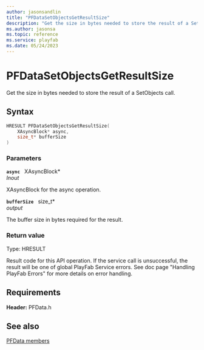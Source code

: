 ```yaml
---
author: jasonsandlin
title: "PFDataSetObjectsGetResultSize"
description: "Get the size in bytes needed to store the result of a SetObjects call."
ms.author: jasonsa
ms.topic: reference
ms.service: playfab
ms.date: 05/24/2023
---
```


# PFDataSetObjectsGetResultSize  

Get the size in bytes needed to store the result of a SetObjects call.  

## Syntax  
  
```cpp
HRESULT PFDataSetObjectsGetResultSize(  
    XAsyncBlock* async,  
    size_t* bufferSize  
)  
```  
  
### Parameters  
  
**`async`** &nbsp; XAsyncBlock*  
*_Inout_*  
  
XAsyncBlock for the async operation.  
  
**`bufferSize`** &nbsp; size_t*  
*output*  
  
The buffer size in bytes required for the result.  
  
  
### Return value
Type: HRESULT
  
Result code for this API operation. If the service call is unsuccessful, the result will be one of global PlayFab Service errors. See doc page "Handling PlayFab Errors" for more details on error handling.
  
  
## Requirements  
  
**Header:** PFData.h
  
## See also  
[PFData members](../pfdata_members.md)  

  
  
